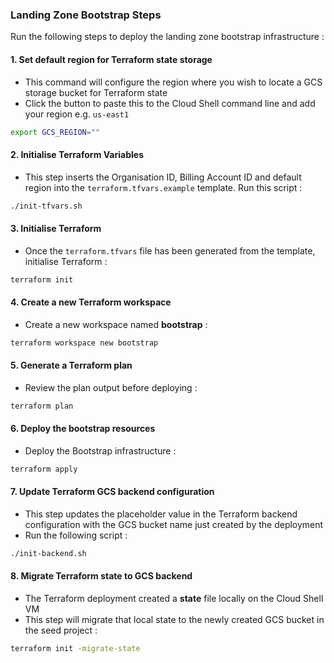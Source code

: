 ### Landing Zone Bootstrap Steps

Run the following steps to deploy the landing zone bootstrap infrastructure :

#### 1. Set default region for Terraform state storage

- This command will configure the region where you wish to locate a GCS storage bucket for Terraform state
- Click the button to paste this to the Cloud Shell command line and add your region e.g. `us-east1`

```sh
export GCS_REGION="" 
```

#### 2. Initialise Terraform Variables

- This step inserts the Organisation ID, Billing Account ID and default region into the `terraform.tfvars.example` template. Run this script :

```sh
./init-tfvars.sh
```

#### 3. Initialise Terraform

- Once the `terraform.tfvars` file has been generated from the template, initialise Terraform :

```sh
terraform init
```

#### 4. Create a new Terraform workspace

- Create a new workspace named __bootstrap__ :

```sh
terraform workspace new bootstrap
```

#### 5. Generate a Terraform plan

- Review the plan output before deploying : 

```sh
terraform plan
```

#### 6. Deploy the bootstrap resources

- Deploy the Bootstrap infrastructure :

```sh
terraform apply
```

#### 7. Update Terraform GCS backend configuration

- This step updates the placeholder value in the Terraform backend configuration with the GCS bucket name just created by the deployment
- Run the following script :

```sh
./init-backend.sh
```

#### 8. Migrate Terraform state to GCS backend

- The Terraform deployment created a __state__ file locally on the Cloud Shell VM
- This step will migrate that local state to the newly created GCS bucket in the seed project :

```sh
terraform init -migrate-state
```
